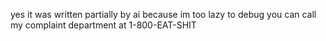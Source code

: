 yes it was written partially by ai because im too lazy to debug you can call my complaint department at 1-800-EAT-SHIT
